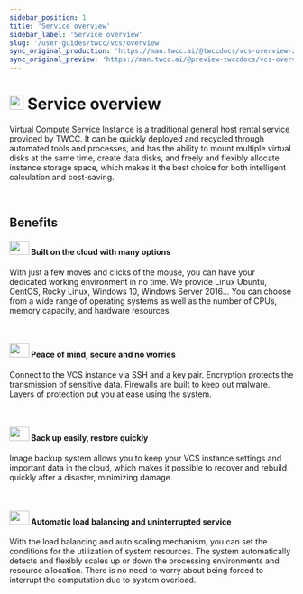 ```yaml
---
sidebar_position: 1
title: 'Service overview'
sidebar_label: 'Service overview'
slug: '/user-guides/twcc/vcs/overview'
sync_original_production: 'https://man.twcc.ai/@twccdocs/vcs-overview-zh' 
sync_original_preview: 'https://man.twcc.ai/@preview-twccdocs/vcs-overview-zh' 
---
```



# <img class="icon" src="https://cos.twcc.ai/SYS-MANUAL/uploads/upload_af58322eb82b649d1f29aca1f201a117.png" width="25" height="25"/> Service overview

Virtual Compute Service Instance is a traditional general host rental service provided by TWCC. It can be quickly deployed and recycled through automated tools and processes, and has the ability to mount multiple virtual disks at the same time, create data disks, and freely and flexibly allocate instance storage space, which makes it the best choice for both intelligent calculation and cost-saving.

<br/>

## Benefits

#### <img src="https://cos.twcc.ai/SYS-MANUAL/uploads/upload_fdddc2308f91f4689d5765a35b457c72.png" width="35" height="25"/> Built on the cloud with many options

With just a few moves and clicks of the mouse, you can have your dedicated working environment in no time. We provide Linux Ubuntu, CentOS, Rocky Linux, Windows 10, Windows Server 2016... You can choose from a wide range of operating systems as well as the number of CPUs, memory capacity, and hardware resources.

<br/>


#### <img src="https://cos.twcc.ai/SYS-MANUAL/uploads/upload_8f8aaf3707cf26c03f4fc3c4dc98b3d6.png" width="35" height="25"/> Peace of mind, secure and no worries


Connect to the VCS instance via SSH and a key pair. Encryption protects the transmission of sensitive data. Firewalls are built to keep out malware. Layers of protection put you at ease using the system.

<br/>


#### <img src="https://cos.twcc.ai/SYS-MANUAL/uploads/upload_d14d1dd79250ef1431b862fa37442260.png" width="35" height="25"/> Back up easily, restore quickly

Image backup system allows you to keep your VCS instance settings and important data in the cloud, which makes it possible to recover and rebuild quickly after a disaster, minimizing damage.

<br/>


#### <img src="https://cos.twcc.ai/SYS-MANUAL/uploads/upload_c6a7564faa80e1fe69cfa6d7d6c27aa2.png" width="35" height="25"/> Automatic load balancing and uninterrupted service

With the load balancing and auto scaling mechanism, you can set the conditions for the utilization of system resources. The system automatically detects and flexibly scales up or down the processing environments and resource allocation. There is no need to worry about being forced to interrupt the computation due to system overload.

<br/>